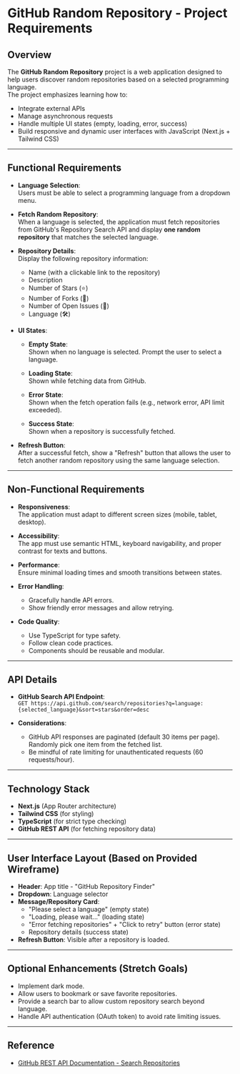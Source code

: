 # GitHub Random Repository - Project Requirements

## Overview

The **GitHub Random Repository** project is a web application designed to help users discover random repositories based on a selected programming language.  
The project emphasizes learning how to:

- Integrate external APIs
- Manage asynchronous requests
- Handle multiple UI states (empty, loading, error, success)
- Build responsive and dynamic user interfaces with JavaScript (Next.js + Tailwind CSS)

---

## Functional Requirements

- **Language Selection**:  
  Users must be able to select a programming language from a dropdown menu.

- **Fetch Random Repository**:  
  When a language is selected, the application must fetch repositories from GitHub's Repository Search API and display **one random repository** that matches the selected language.

- **Repository Details**:  
  Display the following repository information:
  - Name (with a clickable link to the repository)
  - Description
  - Number of Stars (⭐)
  - Number of Forks (🍴)
  - Number of Open Issues (🐛)
  - Language (🛠️)

- **UI States**:
  - **Empty State**:  
    Shown when no language is selected. Prompt the user to select a language.
  
  - **Loading State**:  
    Shown while fetching data from GitHub.
  
  - **Error State**:  
    Shown when the fetch operation fails (e.g., network error, API limit exceeded).

  - **Success State**:  
    Shown when a repository is successfully fetched.

- **Refresh Button**:  
  After a successful fetch, show a "Refresh" button that allows the user to fetch another random repository using the same language selection.

---

## Non-Functional Requirements

- **Responsiveness**:  
  The application must adapt to different screen sizes (mobile, tablet, desktop).

- **Accessibility**:  
  The app must use semantic HTML, keyboard navigability, and proper contrast for texts and buttons.

- **Performance**:  
  Ensure minimal loading times and smooth transitions between states.

- **Error Handling**:  
  - Gracefully handle API errors.
  - Show friendly error messages and allow retrying.

- **Code Quality**:
  - Use TypeScript for type safety.
  - Follow clean code practices.
  - Components should be reusable and modular.

---

## API Details

- **GitHub Search API Endpoint**:  
  `GET https://api.github.com/search/repositories?q=language:{selected_language}&sort=stars&order=desc`

- **Considerations**:
  - GitHub API responses are paginated (default 30 items per page). Randomly pick one item from the fetched list.
  - Be mindful of rate limiting for unauthenticated requests (60 requests/hour).

---

## Technology Stack

- **Next.js** (App Router architecture)
- **Tailwind CSS** (for styling)
- **TypeScript** (for strict type checking)
- **GitHub REST API** (for fetching repository data)

---

## User Interface Layout (Based on Provided Wireframe)

- **Header**: App title - "GitHub Repository Finder"
- **Dropdown**: Language selector
- **Message/Repository Card**:
  - "Please select a language" (empty state)
  - "Loading, please wait..." (loading state)
  - "Error fetching repositories" + "Click to retry" button (error state)
  - Repository details (success state)
- **Refresh Button**: Visible after a repository is loaded.

---

## Optional Enhancements (Stretch Goals)

- Implement dark mode.
- Allow users to bookmark or save favorite repositories.
- Provide a search bar to allow custom repository search beyond language.
- Handle API authentication (OAuth token) to avoid rate limiting issues.

---

## Reference

- [GitHub REST API Documentation - Search Repositories](https://docs.github.com/en/rest/search/search#search-repositories)

